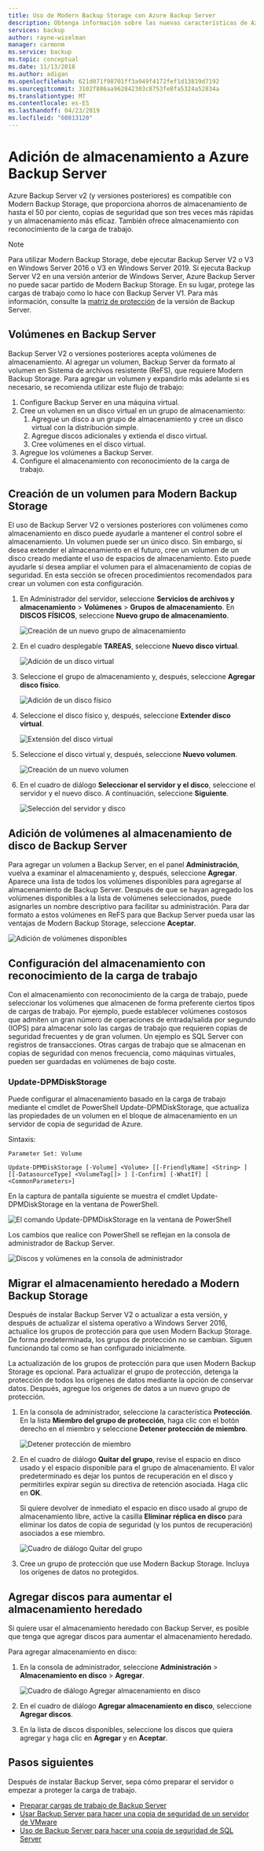 ```yaml
---
title: Uso de Modern Backup Storage con Azure Backup Server
description: Obtenga información sobre las nuevas características de Azure Backup Server. En este artículo se describe cómo actualizar la instalación de la instancia de Backup Server.
services: backup
author: rayne-wiselman
manager: carmonm
ms.service: backup
ms.topic: conceptual
ms.date: 11/13/2018
ms.author: adigan
ms.openlocfilehash: 621d071f98701ff3a949f4172fef1d13819d7192
ms.sourcegitcommit: 3102f886aa962842303c8753fe8fa5324a52834a
ms.translationtype: MT
ms.contentlocale: es-ES
ms.lasthandoff: 04/23/2019
ms.locfileid: "60813120"
---
```

# <a name="add-storage-to-azure-backup-server"></a>Adición de almacenamiento a Azure Backup Server

Azure Backup Server v2 (y versiones posteriores) es compatible con Modern Backup Storage, que proporciona ahorros de almacenamiento de hasta el 50 por ciento, copias de seguridad que son tres veces más rápidas y un almacenamiento más eficaz. También ofrece almacenamiento con reconocimiento de la carga de trabajo.

> [!NOTE]
> Para utilizar Modern Backup Storage, debe ejecutar Backup Server V2 o V3 en Windows Server 2016 o V3 en Windows Server 2019.
> Si ejecuta Backup Server V2 en una versión anterior de Windows Server, Azure Backup Server no puede sacar partido de Modern Backup Storage. En su lugar, protege las cargas de trabajo como lo hace con Backup Server V1. Para más información, consulte la [matriz de protección](backup-mabs-protection-matrix.md) de la versión de Backup Server.

## <a name="volumes-in-backup-server"></a>Volúmenes en Backup Server

Backup Server V2 o versiones posteriores acepta volúmenes de almacenamiento. Al agregar un volumen, Backup Server da formato al volumen en Sistema de archivos resistente (ReFS), que requiere Modern Backup Storage. Para agregar un volumen y expandirlo más adelante si es necesario, se recomienda utilizar este flujo de trabajo:

1.  Configure Backup Server en una máquina virtual.
2.  Cree un volumen en un disco virtual en un grupo de almacenamiento:
    1.  Agregue un disco a un grupo de almacenamiento y cree un disco virtual con la distribución simple.
    2.  Agregue discos adicionales y extienda el disco virtual.
    3.  Cree volúmenes en el disco virtual.
3.  Agregue los volúmenes a Backup Server.
4.  Configure el almacenamiento con reconocimiento de la carga de trabajo.

## <a name="create-a-volume-for-modern-backup-storage"></a>Creación de un volumen para Modern Backup Storage

El uso de Backup Server V2 o versiones posteriores con volúmenes como almacenamiento en disco puede ayudarle a mantener el control sobre el almacenamiento. Un volumen puede ser un único disco. Sin embargo, si desea extender el almacenamiento en el futuro, cree un volumen de un disco creado mediante el uso de espacios de almacenamiento. Esto puede ayudarle si desea ampliar el volumen para el almacenamiento de copias de seguridad. En esta sección se ofrecen procedimientos recomendados para crear un volumen con esta configuración.

1. En Administrador del servidor, seleccione **Servicios de archivos y almacenamiento** > **Volúmenes** > **Grupos de almacenamiento**. En **DISCOS FÍSICOS**, seleccione **Nuevo grupo de almacenamiento**.

    ![Creación de un nuevo grupo de almacenamiento](./media/backup-mabs-add-storage/mabs-add-storage-1.png)

2. En el cuadro desplegable **TAREAS**, seleccione **Nuevo disco virtual**.

    ![Adición de un disco virtual](./media/backup-mabs-add-storage/mabs-add-storage-2.png)

3. Seleccione el grupo de almacenamiento y, después, seleccione **Agregar disco físico**.

    ![Adición de un disco físico](./media/backup-mabs-add-storage/mabs-add-storage-3.png)

4. Seleccione el disco físico y, después, seleccione **Extender disco virtual**.

    ![Extensión del disco virtual](./media/backup-mabs-add-storage/mabs-add-storage-4.png)

5. Seleccione el disco virtual y, después, seleccione **Nuevo volumen**.

    ![Creación de un nuevo volumen](./media/backup-mabs-add-storage/mabs-add-storage-5.png)

6. En el cuadro de diálogo **Seleccionar el servidor y el disco**, seleccione el servidor y el nuevo disco. A continuación, seleccione **Siguiente**.

    ![Selección del servidor y disco](./media/backup-mabs-add-storage/mabs-add-storage-6.png)

## <a name="add-volumes-to-backup-server-disk-storage"></a>Adición de volúmenes al almacenamiento de disco de Backup Server

Para agregar un volumen a Backup Server, en el panel **Administración**, vuelva a examinar el almacenamiento y, después, seleccione **Agregar**. Aparece una lista de todos los volúmenes disponibles para agregarse al almacenamiento de Backup Server. Después de que se hayan agregado los volúmenes disponibles a la lista de volúmenes seleccionados, puede asignarles un nombre descriptivo para facilitar su administración. Para dar formato a estos volúmenes en ReFS para que Backup Server pueda usar las ventajas de Modern Backup Storage, seleccione **Aceptar**.

![Adición de volúmenes disponibles](./media/backup-mabs-add-storage/mabs-add-storage-7.png)

## <a name="set-up-workload-aware-storage"></a>Configuración del almacenamiento con reconocimiento de la carga de trabajo

Con el almacenamiento con reconocimiento de la carga de trabajo, puede seleccionar los volúmenes que almacenen de forma preferente ciertos tipos de cargas de trabajo. Por ejemplo, puede establecer volúmenes costosos que admiten un gran número de operaciones de entrada/salida por segundo (IOPS) para almacenar solo las cargas de trabajo que requieren copias de seguridad frecuentes y de gran volumen. Un ejemplo es SQL Server con registros de transacciones. Otras cargas de trabajo que se almacenan en copias de seguridad con menos frecuencia, como máquinas virtuales, pueden ser guardadas en volúmenes de bajo coste.

### <a name="update-dpmdiskstorage"></a>Update-DPMDiskStorage

Puede configurar el almacenamiento basado en la carga de trabajo mediante el cmdlet de PowerShell Update-DPMDiskStorage, que actualiza las propiedades de un volumen en el bloque de almacenamiento en un servidor de copia de seguridad de Azure. 

Sintaxis:

`Parameter Set: Volume`

```
Update-DPMDiskStorage [-Volume] <Volume> [[-FriendlyName] <String> ] [[-DatasourceType] <VolumeTag[]> ] [-Confirm] [-WhatIf] [ <CommonParameters>]
```
En la captura de pantalla siguiente se muestra el cmdlet Update-DPMDiskStorage en la ventana de PowerShell.

![El comando Update-DPMDiskStorage en la ventana de PowerShell](./media/backup-mabs-add-storage/mabs-add-storage-8.png)

Los cambios que realice con PowerShell se reflejan en la consola de administrador de Backup Server.

![Discos y volúmenes en la consola de administrador](./media/backup-mabs-add-storage/mabs-add-storage-9.png)


## <a name="migrate-legacy-storage-to-modern-backup-storage"></a>Migrar el almacenamiento heredado a Modern Backup Storage
Después de instalar Backup Server V2 o actualizar a esta versión, y después de actualizar el sistema operativo a Windows Server 2016, actualice los grupos de protección para que usen Modern Backup Storage. De forma predeterminada, los grupos de protección no se cambian. Siguen funcionando tal como se han configurado inicialmente.

La actualización de los grupos de protección para que usen Modern Backup Storage es opcional. Para actualizar el grupo de protección, detenga la protección de todos los orígenes de datos mediante la opción de conservar datos. Después, agregue los orígenes de datos a un nuevo grupo de protección.

1. En la consola de administrador, seleccione la característica **Protección**. En la lista **Miembro del grupo de protección**, haga clic con el botón derecho en el miembro y seleccione **Detener protección de miembro**.

   ![Detener protección de miembro](https://docs.microsoft.com/system-center/dpm/media/upgrade-to-dpm-2016/dpm-2016-stop-protection1.png)

2. En el cuadro de diálogo **Quitar del grupo**, revise el espacio en disco usado y el espacio disponible para el grupo de almacenamiento. El valor predeterminado es dejar los puntos de recuperación en el disco y permitirles expirar según su directiva de retención asociada. Haga clic en **OK**.

   Si quiere devolver de inmediato el espacio en disco usado al grupo de almacenamiento libre, active la casilla **Eliminar réplica en disco** para eliminar los datos de copia de seguridad (y los puntos de recuperación) asociados a ese miembro.

   ![Cuadro de diálogo Quitar del grupo](https://docs.microsoft.com/system-center/dpm/media/upgrade-to-dpm-2016/dpm-2016-retain-data.png)

3. Cree un grupo de protección que use Modern Backup Storage. Incluya los orígenes de datos no protegidos.

## <a name="add-disks-to-increase-legacy-storage"></a>Agregar discos para aumentar el almacenamiento heredado

Si quiere usar el almacenamiento heredado con Backup Server, es posible que tenga que agregar discos para aumentar el almacenamiento heredado.

Para agregar almacenamiento en disco:

1. En la consola de administrador, seleccione **Administración** > **Almacenamiento en disco** > **Agregar**.

    ![Cuadro de diálogo Agregar almacenamiento en disco](https://docs.microsoft.com/system-center/dpm/media/upgrade-to-dpm-2016/dpm-2016-add-disk-storage.png)

4. En el cuadro de diálogo **Agregar almacenamiento en disco**, seleccione **Agregar discos**.

5. En la lista de discos disponibles, seleccione los discos que quiera agregar y haga clic en **Agregar** y en **Aceptar**.

## <a name="next-steps"></a>Pasos siguientes
Después de instalar Backup Server, sepa cómo preparar el servidor o empezar a proteger la carga de trabajo.

- [Preparar cargas de trabajo de Backup Server](backup-azure-microsoft-azure-backup.md)
- [Usar Backup Server para hacer una copia de seguridad de un servidor de VMware](backup-azure-backup-server-vmware.md)
- [Uso de Backup Server para hacer una copia de seguridad de SQL Server](backup-azure-sql-mabs.md)
